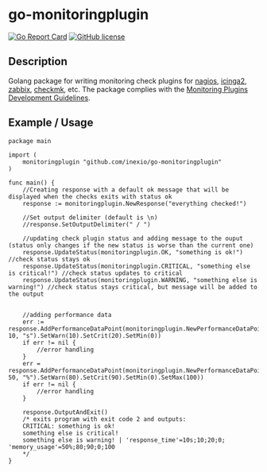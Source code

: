 # go-monitoringplugin

[![Go Report Card](https://goreportcard.com/badge/github.com/inexio/go-monitoringplugin)](https://goreportcard.com/report/github.com/inexio/go-monitoringplugin)
[![GitHub license](https://img.shields.io/badge/license-BSD-blue.svg)](https://github.com/inexio/go-monitoringplugin/blob/master/LICENSE)
## Description
Golang package for writing monitoring check plugins for [nagios](https://www.nagios.org/), [icinga2](https://icinga.com/), [zabbix](https://www.zabbix.com/), [checkmk](https://checkmk.com/), etc.
The package complies with the [Monitoring Plugins Development Guidelines](https://www.monitoring-plugins.org/doc/guidelines.html).

## Example / Usage
	package main

	import (
		monitoringplugin "github.com/inexio/go-monitoringplugin"
	)

	func main() {
		//Creating response with a default ok message that will be displayed when the checks exits with status ok
		response := monitoringplugin.NewResponse("everything checked!")

		//Set output delimiter (default is \n)
		//response.SetOutputDelimiter(" / ")

		//updating check plugin status and adding message to the ouput (status only changes if the new status is worse than the current one)
		response.UpdateStatus(monitoringplugin.OK, "something is ok!") //check status stays ok
		response.UpdateStatus(monitoringplugin.CRITICAL, "something else is critical!") //check status updates to critical
		response.UpdateStatus(monitoringplugin.WARNING, "something else is warning!") //check status stays critical, but message will be added to the output


		//adding performance data
		err := response.AddPerformanceDataPoint(monitoringplugin.NewPerformanceDataPoint("response_time", 10, "s").SetWarn(10).SetCrit(20).SetMin(0))
		if err != nil {
			//error handling
		}
		err = response.AddPerformanceDataPoint(monitoringplugin.NewPerformanceDataPoint("memory_usage", 50, "%").SetWarn(80).SetCrit(90).SetMin(0).SetMax(100))
		if err != nil {
			//error handling
		}

		response.OutputAndExit()
		/* exits program with exit code 2 and outputs:
		CRITICAL: something is ok!
		something else is critical!
		something else is warning! | 'response_time'=10s;10;20;0; 'memory_usage'=50%;80;90;0;100
		*/
	}

